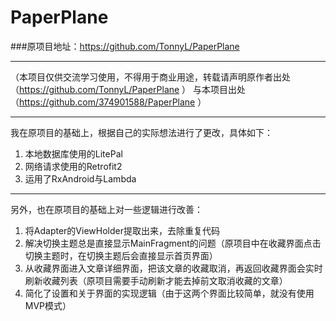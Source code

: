 # PaperPlane

###原项目地址：https://github.com/TonnyL/PaperPlane

----------

（本项目仅供交流学习使用，不得用于商业用途，转载请声明原作者出处（https://github.com/TonnyL/PaperPlane ） 与本项目出处（https://github.com/374901588/PaperPlane ）

----------

我在原项目的基础上，根据自己的实际想法进行了更改，具体如下：

 1. 本地数据库使用的LitePal
 2. 网络请求使用的Retrofit2
 3. 运用了RxAndroid与Lambda


----------
另外，也在原项目的基础上对一些逻辑进行改善：

 1. 将Adapter的ViewHolder提取出来，去除重复代码
 2. 解决切换主题总是直接显示MainFragment的问题（原项目中在收藏界面点击切换主题时，在切换主题后会直接显示首页界面）
 3. 从收藏界面进入文章详细界面，把该文章的收藏取消，再返回收藏界面会实时刷新收藏列表（原项目需要手动刷新才能去掉前文取消收藏的文章）
 4. 简化了设置和关于界面的实现逻辑（由于这两个界面比较简单，就没有使用MVP模式）

